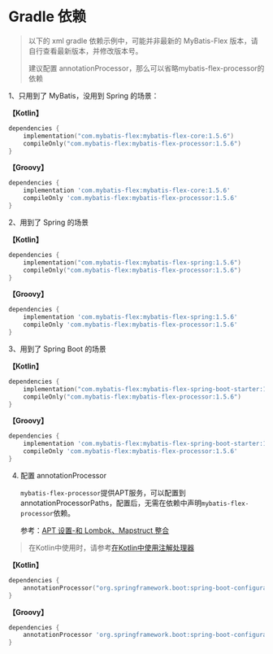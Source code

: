 # Gradle 依赖

> 以下的 xml gradle 依赖示例中，可能并非最新的 MyBatis-Flex 版本，请自行查看最新版本，并修改版本号。
>
> 建议配置 annotationProcessor，那么可以省略mybatis-flex-processor的依赖
>


1、只用到了 MyBatis，没用到 Spring 的场景：

**【Kotlin】**
```kotlin
dependencies {
    implementation("com.mybatis-flex:mybatis-flex-core:1.5.6")
    compileOnly("com.mybatis-flex:mybatis-flex-processor:1.5.6")
}
```

**【Groovy】**
```groovy
dependencies {
    implementation 'com.mybatis-flex:mybatis-flex-core:1.5.6'
    compileOnly 'com.mybatis-flex:mybatis-flex-processor:1.5.6'
}
```

2、用到了 Spring 的场景

**【Kotlin】**
```kotlin
dependencies {
    implementation("com.mybatis-flex:mybatis-flex-spring:1.5.6")
    compileOnly("com.mybatis-flex:mybatis-flex-processor:1.5.6")
}
```

**【Groovy】**
```groovy
dependencies {
    implementation 'com.mybatis-flex:mybatis-flex-spring:1.5.6'
    compileOnly 'com.mybatis-flex:mybatis-flex-processor:1.5.6'
}
```
3、用到了 Spring Boot 的场景

**【Kotlin】**
```kotlin
dependencies {
    implementation("com.mybatis-flex:mybatis-flex-spring-boot-starter:1.5.6")
    compileOnly("com.mybatis-flex:mybatis-flex-processor:1.5.6")
}
```

**【Groovy】**
```groovy
dependencies {
    implementation 'com.mybatis-flex:mybatis-flex-spring-boot-starter:1.5.6'
    compileOnly 'com.mybatis-flex:mybatis-flex-processor:1.5.6'
}
```

4. 配置 annotationProcessor

   `mybatis-flex-processor`提供APT服务，可以配置到annotationProcessorPaths，配置后，无需在依赖中声明`mybatis-flex-processor`依赖。

   参考：[APT 设置-和 Lombok、Mapstruct 整合](../others/apt.md)

> 在Kotlin中使用时，请参考[在Kotlin中使用注解处理器](../kotlin/kapt.md)

**【Kotlin】**
```kotlin
dependencies {
    annotationProcessor("org.springframework.boot:spring-boot-configuration-processor:1.5.6")
}
```

**【Groovy】**
```groovy
dependencies {
    annotationProcessor 'org.springframework.boot:spring-boot-configuration-processor:1.5.6'
}
```
